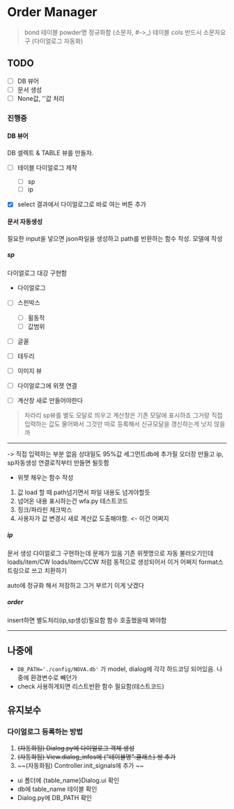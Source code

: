 

# Order Manager

> bond 테이블 powder명 정규화함 (소문자, #->_)
> 테이블 cols 반드시 소문자요구 (다이얼로그 자동화)

## TODO
- [ ] DB 뷰어
- [ ] 문서 생성
- [ ] None값, ''값 처리

### 진행중 

#### DB 뷰어
DB 셀렉트 & TABLE 뷰를 만들자. 
- [ ] 테이블 다이얼로그 제작
    - [ ] sp
    - [ ] ip
- [x] select 결과에서 다이얼로그로 바로 여는 버튼 추가


#### 문서 자동생성
필요한 input을 넣으면 json파일을 생성하고 path를 반환하는 함수 작성. 
모델에 작성

##### sp
다이얼로그 대강 구현함

- 다이얼로그
- [ ] 스핀박스
    - [ ] 휠동작
    - [ ] 값범위
- [ ] 글꼴
- [ ] 테두리
- [ ] 이미지 뷰
- [ ] 다이얼로그에 위젯 연결

- [ ] 계산창 새로 만들어야한다
> 차라리 sp뷰를 별도 모달로 띄우고 계산창은 기존 모달에 표시하죠
그거랑 직접 입력하는 값도 물어봐서 그것만 따로 등록해서 신규모달을 갱신하는게 낫지 않을까

***

-> 직접 입력하는 부분 없음
상대밀도 95%값 세그먼트db에 추가필
오더장 만들고 ip, sp자동생성 연결로직부터 만들면 될듯함

- 위젯 채우는 함수 작성
1. 값 load 할 때 path넘기면서 파일 내용도 넘겨야할듯
2. 넘어온 내용 표시하는건 wfa.py 테스트코드
3. 징크/파라핀 체크박스
4. 사용자가 값 변경시 새로 계산값 도출해야함. <- 이건 어쩌지

##### ip
문서 생성
다이얼로그 구현하는데 문제가 있음
기존 위젯명으로 자동 불러오기인데 
loads/item/CW
loads/item/CCW
처럼 동적으로 생성되어서 이거 어쩌지 
format스트링으로 쓰고 치환하기

auto에 정규화 해서 저장하고 그거 부르기
이게 낫겠다 



##### order

insert하면 별도처리(ip,sp생성)필요함
함수 호출했을때 봐야함




















***

## 나중에

- `DB_PATH='./config/NOVA.db'` 가 model, dialog에 각각 하드코딩 되어있음. 나중에 환경변수로 빼던가 
- check 사용하게되면 리스트반환 함수 필요함(테스트코드)




## 유지보수

### 다이얼로그 등록하는 방법
1. ~~(자동화됨) Dialog.py에 다이얼로그 객체 생성~~
2. ~~(자동화됨) View.dialog_infos에 {"테이블명":클래스} 쌍 추가~~
3. ~~(자동화됨) Controller.init_signals에 추가 ~~

- ui 폴더에 {table_name}Dialog.ui 확인
- db에 table_name 테이블 확인
- Dialog.py에 DB_PATH 확인
